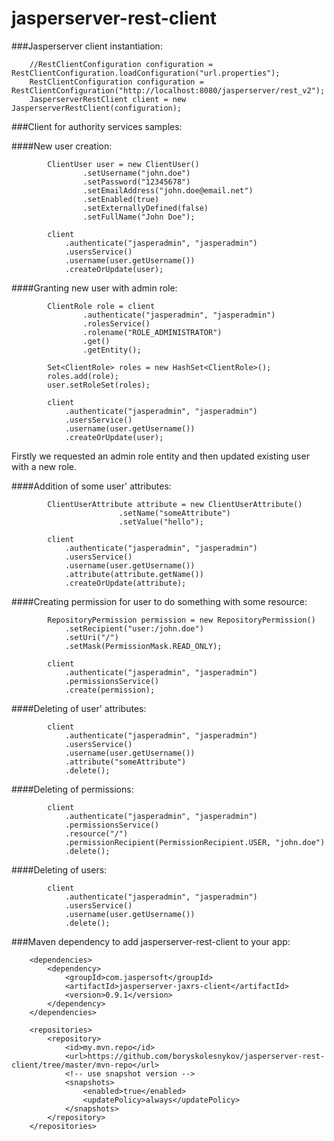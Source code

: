 jasperserver-rest-client
========================

###Jasperserver client instantiation:
```
    //RestClientConfiguration configuration = RestClientConfiguration.loadConfiguration("url.properties");
    RestClientConfiguration configuration = RestClientConfiguration("http://localhost:8080/jasperserver/rest_v2");
    JasperserverRestClient client = new JasperserverRestClient(configuration);
```
###Client for authority services samples:

####New user creation:
```
        ClientUser user = new ClientUser()
                .setUsername("john.doe")
                .setPassword("12345678")
                .setEmailAddress("john.doe@email.net")
                .setEnabled(true)
                .setExternallyDefined(false)
                .setFullName("John Doe");

        client
            .authenticate("jasperadmin", "jasperadmin")
            .usersService()
            .username(user.getUsername())
            .createOrUpdate(user);
```
####Granting new user with admin role:
```
        ClientRole role = client
                .authenticate("jasperadmin", "jasperadmin")
                .rolesService()
                .rolename("ROLE_ADMINISTRATOR")
                .get()
                .getEntity();

        Set<ClientRole> roles = new HashSet<ClientRole>();
        roles.add(role);
        user.setRoleSet(roles);

        client
            .authenticate("jasperadmin", "jasperadmin")
            .usersService()
            .username(user.getUsername())
            .createOrUpdate(user);
```
Firstly we requested an admin role entity and then updated existing user with a new role.

####Addition of some user' attributes:
```
        ClientUserAttribute attribute = new ClientUserAttribute()
                        .setName("someAttribute")
                        .setValue("hello");

        client
            .authenticate("jasperadmin", "jasperadmin")
            .usersService()
            .username(user.getUsername())
            .attribute(attribute.getName())
            .createOrUpdate(attribute);
```
####Creating permission for user to do something with some resource:
```
        RepositoryPermission permission = new RepositoryPermission()
            .setRecipient("user:/john.doe")
            .setUri("/")
            .setMask(PermissionMask.READ_ONLY);

        client
            .authenticate("jasperadmin", "jasperadmin")
            .permissionsService()
            .create(permission);
```
####Deleting of user' attributes:
```
        client
            .authenticate("jasperadmin", "jasperadmin")
            .usersService()
            .username(user.getUsername())
            .attribute("someAttribute")
            .delete();
```
####Deleting of permissions:
```
        client
            .authenticate("jasperadmin", "jasperadmin")
            .permissionsService()
            .resource("/")
            .permissionRecipient(PermissionRecipient.USER, "john.doe")
            .delete();
```
####Deleting of users:
```
        client
            .authenticate("jasperadmin", "jasperadmin")
            .usersService()
            .username(user.getUsername())
            .delete();
```

###Maven dependency to add jasperserver-rest-client to your app:
```
    <dependencies>
        <dependency>
            <groupId>com.jaspersoft</groupId>
            <artifactId>jasperserver-jaxrs-client</artifactId>
            <version>0.9.1</version>
        </dependency>
    </dependencies>

    <repositories>
        <repository>
            <id>my.mvn.repo</id>
            <url>https://github.com/boryskolesnykov/jasperserver-rest-client/tree/master/mvn-repo</url>
            <!-- use snapshot version -->
            <snapshots>
                <enabled>true</enabled>
                <updatePolicy>always</updatePolicy>
            </snapshots>
        </repository>
    </repositories>
```

